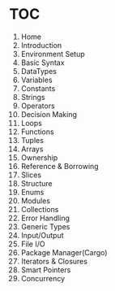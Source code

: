 # TOC

01. Home
02. Introduction
03. Environment Setup
04. Basic Syntax
05. DataTypes
06. Variables
07. Constants
08. Strings
09. Operators
10. Decision Making
11. Loops
12. Functions
13. Tuples
14. Arrays
15. Ownership
16. Reference & Borrowing
17. Slices
18. Structure
19. Enums
20. Modules
21. Collections
22. Error Handling
23. Generic Types
24. Input/Output
25. File I/O
26. Package Manager(Cargo)
27. Iterators & Closures
28. Smart Pointers
29. Concurrency

<!--
- Home
- Introduction
- Environment Setup
- Basic Syntax (Hello World)
- DataTypes
- Variables (typecasting/shadowing)
- Constants
- Strings
- Operators
- Decision Making
- Loops
- Functions
- Tuples
- Arrays
- Ownership
- Reference & Borrowing
- Slices
- Structure
- Enums
- Modules
- Collections
- Error Handling
- Generic Types
- Input/Output(args)
- File I/O
- Package Manager(Cargo)
- Iterators & Closures
- Smart Pointers
- Concurrency
-->